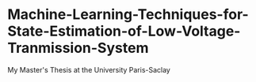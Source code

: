 # Machine-Learning-Techniques-for-State-Estimation-of-Low-Voltage-Tranmission-System
My Master's Thesis at the University Paris-Saclay
